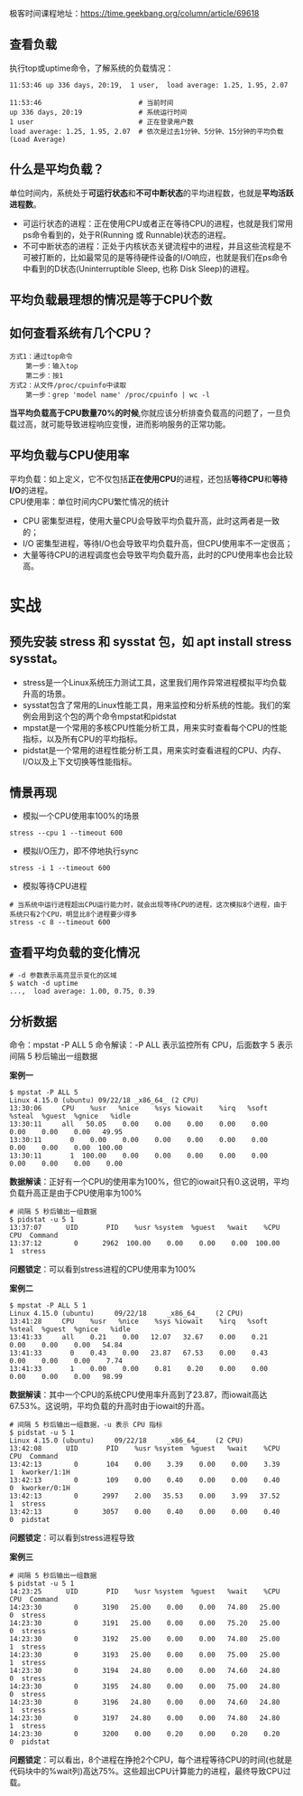 极客时间课程地址：https://time.geekbang.org/column/article/69618

## 查看负载
执行top或uptime命令，了解系统的负载情况：
```
11:53:46 up 336 days, 20:19,  1 user,  load average: 1.25, 1.95, 2.07

11:53:46                        # 当前时间
up 336 days, 20:19              # 系统运行时间
1 user                          # 正在登录用户数
load average: 1.25, 1.95, 2.07  # 依次是过去1分钟、5分钟、15分钟的平均负载(Load Average)
```

## 什么是平均负载？
单位时间内，系统处于**可运行状态**和**不可中断状态**的平均进程数，也就是**平均活跃进程数**。

- 可运行状态的进程：正在使用CPU或者正在等待CPU的进程，也就是我们常用ps命令看到的，处于R(Running 或 Runnable)状态的进程。
- 不可中断状态的进程：正处于内核状态关键流程中的进程，并且这些流程是不可被打断的，比如最常见的是等待硬件设备的I/O响应，也就是我们在ps命令中看到的D状态(Uninterruptible Sleep, 也称 Disk Sleep)的进程。

## 平均负载最理想的情况是等于CPU个数

## 如何查看系统有几个CPU？
    方式1：通过top命令
        第一步：输入top
        第二步：按1
    方式2：从文件/proc/cpuinfo中读取
        第一步：grep 'model name' /proc/cpuinfo | wc -l

**当平均负载高于CPU数量70%的时候**,你就应该分析排查负载高的问题了，一旦负载过高，就可能导致进程响应变慢，进而影响服务的正常功能。

## 平均负载与CPU使用率
平均负载：如上定义，它不仅包括**正在使用CPU**的进程，还包括**等待CPU**和**等待I/O**的进程。  
CPU使用率：单位时间内CPU繁忙情况的统计

- CPU 密集型进程，使用大量CPU会导致平均负载升高，此时这两者是一致的；
- I/O 密集型进程，等待I/O也会导致平均负载升高，但CPU使用率不一定很高；
- 大量等待CPU的进程调度也会导致平均负载升高，此时的CPU使用率也会比较高。

# 实战
## 预先安装 stress 和 sysstat 包，如 apt install stress sysstat。
- stress是一个Linux系统压力测试工具，这里我们用作异常进程模拟平均负载升高的场景。
- sysstat包含了常用的Linux性能工具，用来监控和分析系统的性能。我们的案例会用到这个包的两个命令mpstat和pidstat
- mpstat是一个常用的多核CPU性能分析工具，用来实时查看每个CPU的性能指标，以及所有CPU的平均指标。
- pidstat是一个常用的进程性能分析工具，用来实时查看进程的CPU、内存、I/O以及上下文切换等性能指标。

## 情景再现
- 模拟一个CPU使用率100%的场景  
```
stress --cpu 1 --timeout 600
```
- 模拟I/O压力，即不停地执行sync
```
stress -i 1 --timeout 600
```
- 模拟等待CPU进程
```
# 当系统中运行进程超出CPU运行能力时，就会出现等待CPU的进程，这次模拟8个进程，由于系统只有2个CPU，明显比8个进程要少得多
stress -c 8 --timeout 600
```    

## 查看平均负载的变化情况
```
# -d 参数表示高亮显示变化的区域
$ watch -d uptime
...,  load average: 1.00, 0.75, 0.39
```

## 分析数据
命令：mpstat -P ALL 5
命令解读：-P ALL 表示监控所有 CPU，后面数字 5 表示间隔 5 秒后输出一组数据

**案例一**
```
$ mpstat -P ALL 5
Linux 4.15.0 (ubuntu) 09/22/18 _x86_64_ (2 CPU)
13:30:06     CPU    %usr   %nice    %sys %iowait    %irq   %soft  %steal  %guest  %gnice   %idle
13:30:11     all   50.05    0.00    0.00    0.00    0.00    0.00    0.00    0.00    0.00   49.95
13:30:11       0    0.00    0.00    0.00    0.00    0.00    0.00    0.00    0.00    0.00  100.00
13:30:11       1  100.00    0.00    0.00    0.00    0.00    0.00    0.00    0.00    0.00    0.00
```
**数据解读**：正好有一个CPU的使用率为100%，但它的iowait只有0.这说明，平均负载升高正是由于CPU使用率为100%
```
# 间隔 5 秒后输出一组数据
$ pidstat -u 5 1
13:37:07      UID       PID    %usr %system  %guest   %wait    %CPU   CPU  Command
13:37:12        0      2962  100.00    0.00    0.00    0.00  100.00     1  stress
```
**问题锁定**：可以看到stress进程的CPU使用率为100%


**案例二**
```
$ mpstat -P ALL 5 1
Linux 4.15.0 (ubuntu)     09/22/18     _x86_64_    (2 CPU)
13:41:28     CPU    %usr   %nice    %sys %iowait    %irq   %soft  %steal  %guest  %gnice   %idle
13:41:33     all    0.21    0.00   12.07   32.67    0.00    0.21    0.00    0.00    0.00   54.84
13:41:33       0    0.43    0.00   23.87   67.53    0.00    0.43    0.00    0.00    0.00    7.74
13:41:33       1    0.00    0.00    0.81    0.20    0.00    0.00    0.00    0.00    0.00   98.99
```
**数据解读**：其中一个CPU的系统CPU使用率升高到了23.87，而iowait高达67.53%。这说明，平均负载的升高时由于iowait的升高。
```
# 间隔 5 秒后输出一组数据，-u 表示 CPU 指标
$ pidstat -u 5 1
Linux 4.15.0 (ubuntu)     09/22/18     _x86_64_    (2 CPU)
13:42:08      UID       PID    %usr %system  %guest   %wait    %CPU   CPU  Command
13:42:13        0       104    0.00    3.39    0.00    0.00    3.39     1  kworker/1:1H
13:42:13        0       109    0.00    0.40    0.00    0.00    0.40     0  kworker/0:1H
13:42:13        0      2997    2.00   35.53    0.00    3.99   37.52     1  stress
13:42:13        0      3057    0.00    0.40    0.00    0.00    0.40     0  pidstat
```
**问题锁定**：可以看到stress进程导致

**案例三**
```
# 间隔 5 秒后输出一组数据
$ pidstat -u 5 1
14:23:25      UID       PID    %usr %system  %guest   %wait    %CPU   CPU  Command
14:23:30        0      3190   25.00    0.00    0.00   74.80   25.00     0  stress
14:23:30        0      3191   25.00    0.00    0.00   75.20   25.00     0  stress
14:23:30        0      3192   25.00    0.00    0.00   74.80   25.00     1  stress
14:23:30        0      3193   25.00    0.00    0.00   75.00   25.00     1  stress
14:23:30        0      3194   24.80    0.00    0.00   74.60   24.80     0  stress
14:23:30        0      3195   24.80    0.00    0.00   75.00   24.80     0  stress
14:23:30        0      3196   24.80    0.00    0.00   74.60   24.80     1  stress
14:23:30        0      3197   24.80    0.00    0.00   74.80   24.80     1  stress
14:23:30        0      3200    0.00    0.20    0.00    0.20    0.20     0  pidstat
```
**问题锁定**：可以看出，8个进程在挣抢2个CPU，每个进程等待CPU的时间(也就是代码块中的%wait列)高达75%。这些超出CPU计算能力的进程，最终导致CPU过载。